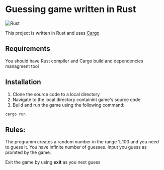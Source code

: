 # Guessing game written in Rust 

![Rust](https://img.shields.io/badge/Rust-Programming%20Language-black?logo=rust)

This project is written in Rust and uses [Cargo](https://doc.rust-lang.org/cargo/)

## Requirements
You should have Rust compiler and Cargo build and dependencies managment tool

## Installation
1. Clone the source code to a local directory
2. Navigate to the local directory containint game's source code
2. Build and run the game using the following command:
```bash
cargo run
```

## Rules:
The programm creates a random number in the range 1..100 and you need to guess it.
You have infinite number of guesses. 
Input you guess as promted by the game.

Exit the game by using **exit** as you next guess
